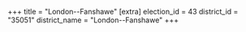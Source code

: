 +++
title = "London--Fanshawe"
[extra]
election_id = 43
district_id = "35051"
district_name = "London--Fanshawe"
+++

